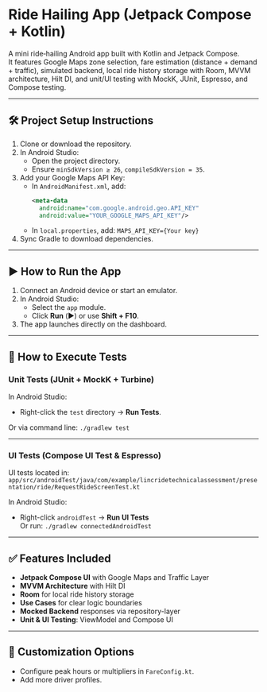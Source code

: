 # Ride Hailing App (Jetpack Compose + Kotlin)

A mini ride‑hailing Android app built with Kotlin and Jetpack Compose.  
It features Google Maps zone selection, fare estimation (distance + demand + traffic), simulated backend, local ride history storage with Room, MVVM architecture, Hilt DI, and unit/UI testing with MockK, JUnit, Espresso, and Compose testing.

---

## 🛠️ Project Setup Instructions

1. Clone or download the repository.
2. In Android Studio:
    - Open the project directory.
    - Ensure `minSdkVersion ≥ 26`, `compileSdkVersion = 35`.
3. Add your Google Maps API Key:
    - In `AndroidManifest.xml`, add:
      ```xml
      <meta-data
        android:name="com.google.android.geo.API_KEY"
        android:value="YOUR_GOOGLE_MAPS_API_KEY"/>
      ```
    - In `local.properties`, add:
      `MAPS_API_KEY={Your key}`
4. Sync Gradle to download dependencies.

---

## ▶️ How to Run the App

1. Connect an Android device or start an emulator.
2. In Android Studio:
    - Select the `app` module.
    - Click **Run** (▶️) or use **Shift + F10**.
3. The app launches directly on the dashboard.

---

## 🧪 How to Execute Tests

### Unit Tests (JUnit + MockK + Turbine)
In Android Studio:
- Right-click the `test` directory → **Run Tests**.

Or via command line: `./gradlew test`

---

### UI Tests (Compose UI Test & Espresso)
UI tests located in: `app/src/androidTest/java/com/example/lincridetechnicalassessment/presentation/ride/RequestRideScreenTest.kt`

In Android Studio:
- Right-click `androidTest` → **Run UI Tests**  
  Or run: `./gradlew connectedAndroidTest`

---

## ✅ Features Included

- **Jetpack Compose UI** with Google Maps and Traffic Layer
- **MVVM Architecture** with Hilt DI
- **Room** for local ride history storage
- **Use Cases** for clear logic boundaries
- **Mocked Backend** responses via repository-layer
- **Unit & UI Testing**: ViewModel and Compose UI

---

## 🔧 Customization Options

- Configure peak hours or multipliers in `FareConfig.kt`.
- Add more driver profiles.